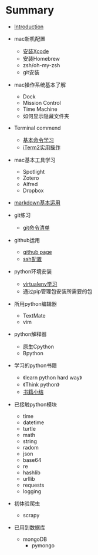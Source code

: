 # Summary
* [Introduction](README.md)

* mac新机配置
	* [安装Xcode](Xcode.md)
	* 安装Homebrew
	* zsh/oh-my-zsh
	* git安装

* mac操作系统基本了解
	* Dock
	* Mission Control
	* Time Machine
	* 如何显示隐藏文件夹

* Terminal commend
	* [基本命令学习](shell.md)
	* [iTerm2实用操作](iTerm2.md)

* mac基本工具学习
	* Spotlight
	* Zotero
	* Alfred
	* Dropbox

* [markdown基本运用](markdown.md)

* git练习
	* [git命令清单](gitlist.md)

* github运用
	* [github page](github_page.md)
	* [ssh配置](ssh.md)

* python环境安装
	* [virtualenv学习](virtualenv.md)
	* 通过pip管理包安装所需要的包

* 所用python编辑器
	* TextMate
	* vim

* python解释器
	* 原生Cpython
	* Bpython

* 学习的python书籍
	* 《learn python hard way》
	* 《Think python》
	* [书籍小结](python_book.md)

* 已接触python模块
	* time
	* datetime
	* turtle
	* math
	* string
	* radom
	* json
	* base64
	* re
	* hashlib
	* urllib
	* requests
	* logging

* 初体验爬虫
	* scrapy

* 已用到数据库
	* mongoDB
		* pymongo

